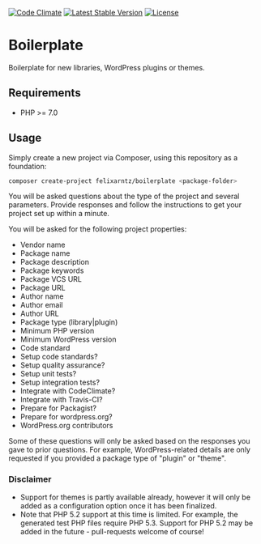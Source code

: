[![Code Climate](https://codeclimate.com/github/felixarntz/boilerplate/badges/gpa.svg)](https://codeclimate.com/github/felixarntz/boilerplate)
[![Latest Stable Version](https://poser.pugx.org/felixarntz/boilerplate/version)](https://packagist.org/packages/felixarntz/boilerplate)
[![License](https://poser.pugx.org/felixarntz/boilerplate/license)](https://packagist.org/packages/felixarntz/boilerplate)

# Boilerplate

Boilerplate for new libraries, WordPress plugins or themes.

## Requirements

* PHP >= 7.0

## Usage

Simply create a new project via Composer, using this repository as a foundation:

```BASH
composer create-project felixarntz/boilerplate <package-folder>
```

You will be asked questions about the type of the project and several parameters. Provide responses and follow the instructions to get your project set up within a minute.

You will be asked for the following project properties:

* Vendor name
* Package name
* Package description
* Package keywords
* Package VCS URL
* Package URL
* Author name
* Author email
* Author URL
* Package type (library|plugin)
* Minimum PHP version
* Minimum WordPress version
* Code standard
* Setup code standards?
* Setup quality assurance?
* Setup unit tests?
* Setup integration tests?
* Integrate with CodeClimate?
* Integrate with Travis-CI?
* Prepare for Packagist?
* Prepare for wordpress.org?
* WordPress.org contributors

Some of these questions will only be asked based on the responses you gave to prior questions. For example, WordPress-related details are only requested if you provided a package type of "plugin" or "theme".

### Disclaimer

* Support for themes is partly available already, however it will only be added as a configuration option once it has been finalized.
* Note that PHP 5.2 support at this time is limited. For example, the generated test PHP files require PHP 5.3. Support for PHP 5.2 may be added in the future - pull-requests welcome of course!
